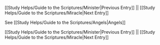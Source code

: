 [[Study Helps/Guide to the Scriptures/Minister|Previous Entry]]  ||  [[Study Helps/Guide to the Scriptures/Miracle|Next Entry]]

 See [[Study Helps/Guide to the Scriptures/Angels|Angels]]

[[Study Helps/Guide to the Scriptures/Minister|Previous Entry]]  ||  [[Study Helps/Guide to the Scriptures/Miracle|Next Entry]]